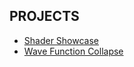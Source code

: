 ## PROJECTS
- [Shader Showcase](./Shader%20Showcase/ShaderShowcase.md)
- [Wave Function Collapse](./Wave%20Function%20Collapse/WaveFunctionCollapse.md)